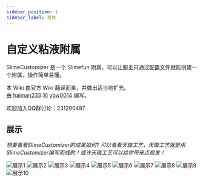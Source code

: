 ```yaml
---
sidebar_position: 1
sidebar_label: 首页
---
```


# 自定义粘液附属

SlimeCustomizer 是一个 Slimefun 附属，可以让服主只通过配置文件就能创建一个附属，操作简单易懂。

本 Wiki 由官方 Wiki 翻译而来，并做出适当地扩充。  
由 [haiman233](https://github.com/haiman233) 和 [ybw0014](https://github.com/ybw0014) 编写。

欢迎加入QQ群讨论：231200497

## 展示

*想要看看SlimeCustomizer的成果如何?  可以看看天璇工艺，天璇工艺就是用SlimeCustomizer编写而成的！或许天璇工艺可以给你带来点启发！*

![展示1](https://user-images.githubusercontent.com/83174104/163699938-8d7c0084-34fd-4d99-9d77-b2454c883669.png)
![展示2](https://user-images.githubusercontent.com/83174104/163699824-97081e94-e31c-4f55-a5a4-3a66e2b68484.png)
![展示3](https://user-images.githubusercontent.com/83174104/163699843-7ee4bbfb-ee2d-44b4-9a96-416ecbf61b0d.png)
![展示4](https://user-images.githubusercontent.com/83174104/163699853-cca04258-617a-4f77-9457-b523761b34a9.png)
![展示5](https://user-images.githubusercontent.com/83174104/163699856-e2736a6d-0503-47e2-be6f-0e0d5a756133.png)
![展示6](https://user-images.githubusercontent.com/83174104/163699865-77285c5b-6b5b-4f0e-b313-40a5d8c1f20f.png)
![展示7](https://user-images.githubusercontent.com/83174104/163699875-bda248e5-cd88-40be-bd5e-61baa083c2d5.png)
![展示8](https://user-images.githubusercontent.com/83174104/163699896-fa55a9ef-499d-4f81-b9f6-76690414eed1.png)
![展示9](https://user-images.githubusercontent.com/83174104/163699903-f654c562-048e-48b0-83a8-8f128e9f5fce.png)
![展示10](https://user-images.githubusercontent.com/83174104/163699914-a885184e-53f5-4adb-9da8-f49600f48a50.png)
